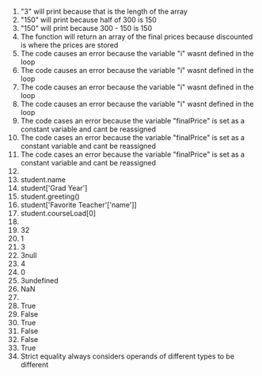 1. "3" will print because that is the length of the array  
2. "150" will print because half of 300 is 150  
3. "150" will print because 300 - 150 is 150  
4. The function will return an array of the final prices because discounted is where the prices are stored  
5. The code causes an error because the variable "i" wasnt defined in the loop  
6. The code causes an error because the variable "i" wasnt defined in the loop  
7. The code causes an error because the variable "i" wasnt defined in the loop  
8. The code causes an error because the variable "i" wasnt defined in the loop  
9. The code cases an error because the variable "finalPrice" is set as a constant variable and cant be reassigned  
10. The code cases an error because the variable "finalPrice" is set as a constant variable and cant be reassigned  
11. The code cases an error because the variable "finalPrice" is set as a constant variable and cant be reassigned  
12. 
  1. student.name  
  2. student['Grad Year']  
  3. student.greeting()  
  4. student['Favorite Teacher'['name']]  
  5. student.courseLoad[0]  
13. 
  1. 32
  2. 1
  3. 3
  4. 3null
  5. 4
  6. 0
  7. 3undefined
  8. NaN
14. 
  1. True
  2. False
  3. True
  4. False
  5. False
  6. True
15. Strict equality always considers operands of different types to be different  
